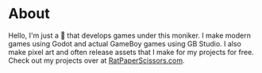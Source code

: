 # About
Hello, I'm just a 🐀 that develops games under this moniker. I make modern games using Godot and actual GameBoy games using GB Studio. I also make pixel art and often release assets that I make for my projects for free. Check out my projects over at [RatPaperScissors.com](https://www.ratpaperscissors.com).


<!---
rat-paper-scissors/rat-paper-scissors is a ✨ special ✨ repository because its `README.md` (this file) appears on your GitHub profile.
You can click the Preview link to take a look at your changes.
--->
